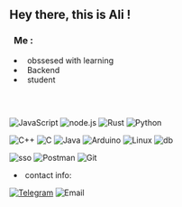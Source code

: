 ## Hey there, this is Ali !

### &nbsp; Me :
-  &nbsp; obssesed with learning 
-  &nbsp; Backend 
-  &nbsp; student


### &nbsp; 

  ![JavaScript](https://img.shields.io/badge/-JavaScript-333333?style=flat&logo=JavaScript) 
  ![node.js](https://img.shields.io/badge/-node.js-333333?style=flat&logo=node.js)
  ![Rust](https://img.shields.io/badge/-Rust-333333?style=flat&logo=rust)
  ![Python](https://img.shields.io/badge/-Python-333333?style=flat&logo=python)
  
  ![C++](https://img.shields.io/badge/-C++-333333?style=flat&logo=Cplusplus)
  ![C](https://img.shields.io/badge/-C-333333?style=flat&logo=C&logoColor=f5f5f5)
  ![Java](https://img.shields.io/badge/-Java-333333?logo=)
  ![Arduino](https://img.shields.io/badge/-ARDUINO-333333?style=flat&logo=ARDUINO)
  ![Linux](https://img.shields.io/badge/-Linux-333333?style=flat&logo=linux&logoColor=f5f5f5)
  ![db](https://img.shields.io/badge/-DataBase-333333?style=flat&logo=mysql&logoColor=f5f5f5)
  
  ![sso](https://img.shields.io/badge/-SSO-333333?style=flat&logo=keycloak)
  ![Postman](https://img.shields.io/badge/-Postman-333333?style=flat&logo=Postman)
  ![Git](https://img.shields.io/badge/-Git-333333?style=flat&logo=git)


- &nbsp;contact info: 

<p align="left">
<a href="https://t.me/liwyd"><img alt="Telegram" src="https://img.shields.io/badge/Telegram-liwyd-blue?&logo=Telegram"></a>
<a> <img alt="Email" src="https://img.shields.io/badge/Email-anstagramer@gmail.com-red?&logo=gmail"> </a>
</p>
